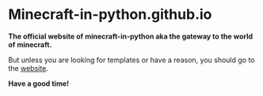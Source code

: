 # Minecraft-in-python.github.io

**The official website of minecraft-in-python aka the gateway to the world of minecraft.**

But unless you are looking for templates or have a reason, 
you should go to the [website](https://minecraft-in-python.github.io/).

**Have a good time!**
